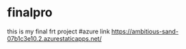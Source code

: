 # finalpro
this is my final frt project
#azure link https://ambitious-sand-07b1c3e10.2.azurestaticapps.net/
